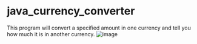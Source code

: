 # java_currency_converter
This program will convert a specified amount in one currency and tell you how much it is in another currency.
![image](https://i.imgur.com/K2iqkju.gifv)
